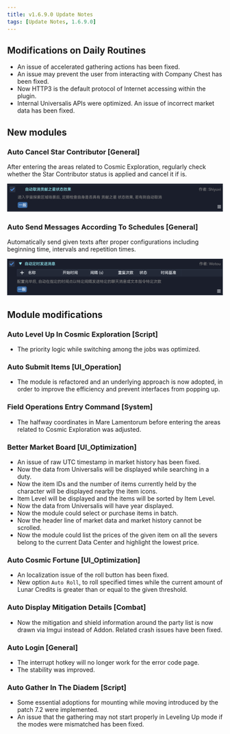 ```yaml
---
title: v1.6.9.0 Update Notes
tags: [Update Notes, 1.6.9.0]
---
```


## Modifications on Daily Routines

- An issue of accelerated gathering actions has been fixed.
- An issue may prevent the user from interacting with Company Chest has been fixed.
- Now HTTP3 is the default protocol of Internet accessing within the plugin.
- Internal Universalis APIs were optimized. An issue of incorrect market data has been fixed.

## New modules

### Auto Cancel Star Contributor [General]

After entering the areas related to Cosmic Exploration, regularly check whether the Star Contributor status is applied and cancel it if is.

![AutoCancelStarContributor](/assets/Changelog/1.6.9.0/AutoCancelStarContributor.png)

### Auto Send Messages According To Schedules [General]

Automatically send given texts after proper configurations including beginning time, intervals and repetition times.

![AutoMessageScheduler](/assets/Changelog/1.6.9.0/AutoMessageScheduler.png)

## Module modifications

### Auto Level Up In Cosmic Exploration [Script]

- The priority logic while switching among the jobs was optimized.

### Auto Submit Items [UI_Operation]

- The module is refactored and an underlying approach is now adopted, in order to improve the efficiency and prevent interfaces from popping up.

### Field Operations Entry Command [System]

- The halfway coordinates in Mare Lamentorum before entering the areas related to Cosmic Exploration was adjusted.

### Better Market Board [UI_Optimization]

- An issue of raw UTC timestamp in market history has been fixed.
- Now the data from Universalis will be displayed while searching in a duty.
- Now the item IDs and the number of items currently held by the character will be displayed nearby the item icons.
- Item Level will be displayed and the items will be sorted by Item Level.
- Now the data from Universalis will have year displayed.
- Now the module could select or purchase items in batch.
- Now the header line of market data and market history cannot be scrolled.
- Now the module could list the prices of the given item on all the severs belong to the current Data Center and highlight the lowest price.

### Auto Cosmic Fortune [UI_Optimization]

- An localization issue of the roll button has been fixed.
- New option `Auto Roll`, to roll specified times while the current amount of Lunar Credits is greater than or equal to the given threshold.

### Auto Display Mitigation Details [Combat]

- Now the mitigation and shield information around the party list is now drawn via Imgui instead of Addon. Related crash issues have been fixed.

### Auto Login [General]

- The interrupt hotkey will no longer work for the error code page.
- The stability was improved.

### Auto Gather In The Diadem [Script]

- Some essential adoptions for mounting while moving introduced by the patch 7.2 were implemented.
- An issue that the gathering may not start properly in Leveling Up mode if the modes were mismatched has been fixed.
